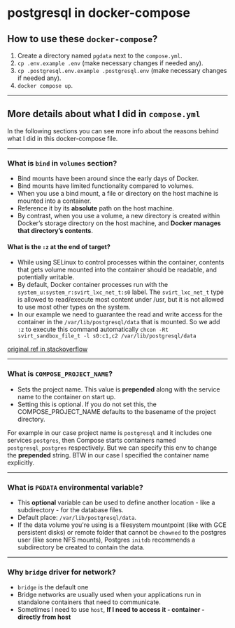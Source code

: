 # postgresql in docker-compose

## How to use these `docker-compose`?

1. Create a directory named `pgdata` next to the `compose.yml`.
2. `cp .env.example .env` (make necessary changes if needed any).
3. `cp .postgresql.env.example .postgresql.env` (make necessary changes if needed any).
4. `docker compose up`.

---

## More details about what I did in `compose.yml`

In the following sections you can see more info about the reasons behind what I did in this docker-compose file.

---

### What is `bind` in `volumes` section?

- Bind mounts have been around since the early days of Docker.
- Bind mounts have limited functionality compared to volumes.
- When you use a bind mount, a file or directory on the host machine is mounted into a container.
- Reference it by its **absolute** path on the host machine.
- By contrast, when you use a volume, a new directory is created within Docker’s storage directory on the host machine, and **Docker manages that directory’s contents**.

#### What is the `:z` at the end of target?

- While using SELinux to control processes within the container, contents that gets volume mounted into the container should be readable, and potentially writable.
- By default, Docker container processes run with the `system_u:system_r:svirt_lxc_net_t:s0` label. The `svirt_lxc_net_t` type is allowed to read/execute most content under /usr, but it is not allowed to use most other types on the system.
- In our example we need to guarantee the read and write access for the container in the `/var/lib/postgresql/data` that is mounted. So we add `:z` to execute this command automatically `chcon -Rt svirt_sandbox_file_t -l s0:c1,c2 /var/lib/postgresql/data`

[original ref in stackoverflow](https://stackoverflow.com/a/31334443/8784518)

---

### What is `COMPOSE_PROJECT_NAME`?

- Sets the project name. This value is **prepended** along with the service name to the container on start up.
- Setting this is optional. If you do not set this, the COMPOSE_PROJECT_NAME defaults to the basename of the project directory.

For example in our case project name is `postgresql` and it includes one services `postgres`, then Compose starts containers named `postgresql_postgres` respectively. But we can specify this env to change the **prepended** string. BTW in our case I specified the container name explicitly.

---

### What is `PGDATA` environmental variable?

- This **optional** variable can be used to define another location - like a subdirectory - for the database files.
- Default place: `/var/lib/postgresql/data`.
- If the data volume you're using is a filesystem mountpoint (like with GCE persistent disks) or remote folder that cannot be `chowned` to the postgres user (like some NFS mounts), Postgres `initdb` recommends a subdirectory be created to contain the data.

---

### Why `bridge` driver for network?

- `bridge` is the default one
- Bridge networks are usually used when your applications run in standalone containers that need to communicate.
- Sometimes I need to use `host`, **If I need to access it - container - directly from host**
